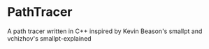 # PathTracer
A path tracer written in C++ inspired by Kevin Beason's smallpt and vchizhov's smallpt-explained
